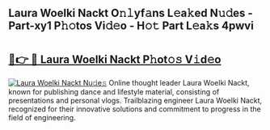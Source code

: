 ## Laura Woelki Nackt O𝚗𝚕yf𝚊ns L𝚎a𝚔ed N𝚞𝚍es - Part-xy1 P𝚑𝚘tos Vi𝚍𝚎o - H𝚘𝚝 Part L𝚎a𝚔s 4pwvi

# <h2><a href="http://kfb6d07.oniu.top/?m=Laura+Woelki+Nackt">🔗👉 🔴 Laura Woelki Nackt P𝚑ot𝚘𝚜 V𝚒d𝚎o</a></h2>

[![Laura Woelki Nackt Nu𝚍e𝚜](https://i.imgur.com/0qMVB7G.gif)](http://kfb6d07.oniu.top/?m=Laura+Woelki+Nackt)
Online thought leader Laura Woelki Nackt, known for publishing dance and lifestyle material, consisting of presentations and personal vlogs. Trailblazing engineer Laura Woelki Nackt, recognized for their innovative solutions and commitment to progress in the field of engineering.  
